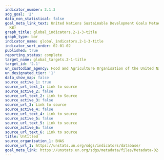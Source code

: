 ```yaml
---
indicator_number: 2.1.3
sdg_goal: '2'
data_non_statistical: false
goal_meta_link_text: United Nations Sustainable Development Goals Metadata (PDF 426
  KB)
graph_title: global_indicators.2-1-3-title
graph_type: bar
indicator_name: global_indicators.2-1-3-title
indicator_sort_order: 02-01-02
published: true
reporting_status: complete
target_name: global_targets.2-1-title
target_id: '2.1'
un_custodian_agency: Food and Agriculture Organisation of the United Nations (FAO)
un_designated_tier: '1'
data_show_map: false
source_active_1: true
source_url_text_1: Link to source
source_active_2: false
source_url_text_2: Link to Source
source_active_3: false
source_url_3: Link to source
source_active_4: false
source_url_text_4: Link to source
source_active_5: false
source_url_text_5: Link to source
source_active_6: false
source_url_text_6: Link to source
title: Untitled
source_organisation_1: BHAS
source_url_1: https://unstats.un.org/sdgs/indicators/database/
goal_meta_link: https://unstats.un.org/sdgs/metadata/files/Metadata-02-01-02.pdf
---
```

